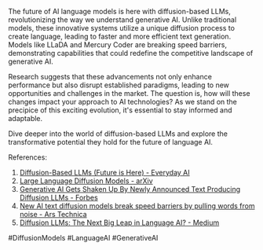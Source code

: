 The future of AI language models is here with diffusion-based LLMs, revolutionizing the way we understand generative AI. Unlike traditional models, these innovative systems utilize a unique diffusion process to create language, leading to faster and more efficient text generation. Models like LLaDA and Mercury Coder are breaking speed barriers, demonstrating capabilities that could redefine the competitive landscape of generative AI. 

Research suggests that these advancements not only enhance performance but also disrupt established paradigms, leading to new opportunities and challenges in the market. The question is, how will these changes impact your approach to AI technologies? As we stand on the precipice of this exciting evolution, it's essential to stay informed and adaptable.

Dive deeper into the world of diffusion-based LLMs and explore the transformative potential they hold for the future of language AI. 

References:  
1. [Diffusion-Based LLMs (Future is Here) - Everyday AI](https://medium.com/everyday-ai/diffusion-based-llms-future-is-here-3614b0577573)  
2. [Large Language Diffusion Models - arXiv](https://arxiv.org/html/2502.09992v2)  
3. [Generative AI Gets Shaken Up By Newly Announced Text Producing Diffusion LLMs - Forbes](https://www.forbes.com/sites/lanceeliot/2025/03/07/generative-ai-gets-shaken-up-by-newly-announced-text-producing-diffusion-llms/)  
4. [New AI text diffusion models break speed barriers by pulling words from noise - Ars Technica](https://arstechnica.com/ai/2025/02/new-ai-text-diffusion-models-break-speed-barriers-by-pulling-words-from-noise/)  
5. [Diffusion LLMs: The Next Big Leap in Language AI? - Medium](https://medium.com/@_prinsh_u/diffusion-llms-the-next-big-leap-in-language-ai-73910e97cdd5)  

#DiffusionModels #LanguageAI #GenerativeAI